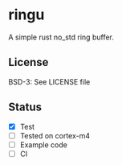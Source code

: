 # ringu

A simple rust no_std ring buffer.

## License

BSD-3:  See LICENSE file

## Status

 - [x] Test
 - [ ] Tested on cortex-m4
 - [ ] Example code
 - [ ] CI

